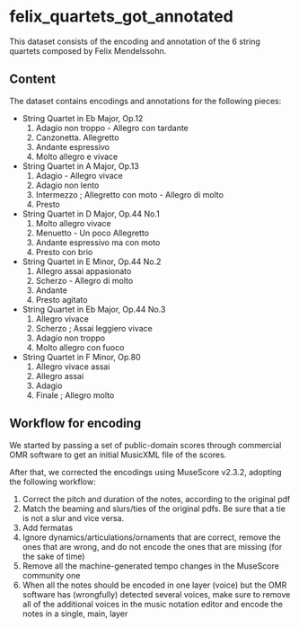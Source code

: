 # felix_quartets_got_annotated
This dataset consists of the encoding and annotation of the 6 string quartets composed by Felix Mendelssohn.

## Content
The dataset contains encodings and annotations for the following pieces:

- String Quartet in Eb Major, Op.12
  1. Adagio non troppo - Allegro con tardante
  2. Canzonetta. Allegretto
  3. Andante espressivo
  4. Molto allegro e vivace
- String Quartet in A Major, Op.13
  1. Adagio - Allegro vivace
  2. Adagio non lento
  3. Intermezzo ; Allegretto con moto - Allegro di molto
  4. Presto
- String Quartet in D Major, Op.44 No.1
  1. Molto allegro vivace
  2. Menuetto - Un poco Allegretto
  3. Andante espressivo ma con moto
  4. Presto con brio
- String Quartet in E Minor, Op.44 No.2
  1. Allegro assai appasionato
  2. Scherzo - Allegro di molto
  3. Andante
  4. Presto agitato
- String Quartet in Eb Major, Op.44 No.3
  1. Allegro vivace
  2. Scherzo ; Assai leggiero vivace
  3. Adagio non troppo
  4. Molto allegro con fuoco
- String Quartet in F Minor, Op.80
  1. Allegro vivace assai
  2. Allegro assai
  3. Adagio
  4. Finale ; Allegro molto
  
## Workflow for encoding

We started by passing a set of public-domain scores through commercial OMR software to get an initial MusicXML file of the scores.

After that, we corrected the encodings using MuseScore v2.3.2, adopting the following workflow:
1. Correct the pitch and duration of the notes, according to the original pdf
2. Match the beaming and slurs/ties of the original pdfs. Be sure that a tie is not a slur and vice versa.
3. Add fermatas
4. Ignore dynamics/articulations/ornaments that are correct, remove the ones that are wrong, and do not encode the ones that are missing (for the sake of time)
5. Remove all the machine-generated tempo changes in the MuseScore community one
6. When all the notes should be encoded in one layer (voice) but the OMR software has (wrongfully) detected several voices, make sure to remove all of the additional voices in the music notation editor and encode the notes in a single, main, layer 